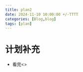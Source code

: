 ```yaml
---
title: plan2
date: 2024-11-10 10:00:00 +/-TTTT
categories: [Blog,blog]
tags: [plan]
---
```


# 计划补充
* 看完<<Mathematics for Maching Learning>>
